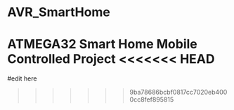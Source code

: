 # AVR_SmartHome
ATMEGA32 Smart Home Mobile Controlled Project
<<<<<<< HEAD
=======

#edit here
>>>>>>> 9ba78686bcbf0817cc7020eb4000cc8fef895815
